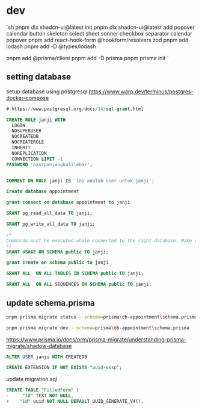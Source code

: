 # dev

`sh
pnpm dlx shadcn-ui@latest init
pnpm dlx shadcn-ui@latest add popover calendar button skeleton select sheet sonner checkbox separator calendar popover
pnpm add react-hook-form @hookform/resolvers zod
pnpm add lodash
pnpm add -D @types/lodash

pnpm add @prisma/client
pnpm add -D prisma
pnpm prisma init
`

## setting database

setup database using postgresql
<https://www.warp.dev/terminus/postgres-docker-compose>

```sql
# https://www.postgresql.org/docs/14/sql-grant.html

CREATE ROLE janji WITH
  LOGIN
  NOSUPERUSER
  NOCREATEDB
  NOCREATEROLE
  INHERIT
  NOREPLICATION
  CONNECTION LIMIT -1
PASSWORD 'passpanjangkalilebar';


COMMENT ON ROLE janji IS 'ini adalah user untuk janji';

Create database appointment

grant connect on database appointment to janji

GRANT pg_read_all_data TO janji;

GRANT pg_write_all_data TO janji;

/*
Commands must be executed while connected to the right database. Make sure of it.
*/
GRANT USAGE ON SCHEMA public TO janji;

grant create on schema public to janji

GRANT ALL  ON ALL TABLES IN SCHEMA public TO janji;

GRANT ALL  ON ALL SEQUENCES IN SCHEMA public TO janji;
```

## update schema.prisma

```sh
pnpm prisma migrate status --schema=prisma\db-appointment\schema.prisma

pnpm prisma migrate dev --schema=prisma\db-appointment\schema.prisma
```

<https://www.prisma.io/docs/orm/prisma-migrate/understanding-prisma-migrate/shadow-database>

```sql
ALTER USER janji WITH CREATEDB

CREATE EXTENSION IF NOT EXISTS "uuid-ossp";

```

update migration.sql

```sql
CREATE TABLE "FilledForm" (
-     "id" TEXT NOT NULL,
+    "id" uuid NOT NULL DEFAULT UUID_GENERATE_V4(),
```
